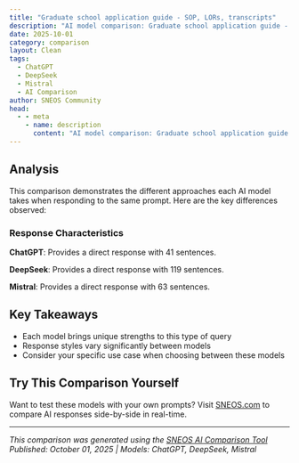 ```yaml
---
title: "Graduate school application guide - SOP, LORs, transcripts"
description: "AI model comparison: Graduate school application guide - SOP, LORs, transcripts..."
date: 2025-10-01
category: comparison
layout: Clean
tags:
  - ChatGPT
  - DeepSeek
  - Mistral
  - AI Comparison
author: SNEOS Community
head:
  - - meta
    - name: description
      content: "AI model comparison: Graduate school application guide - SOP, LORs, transcripts..."
---
```


<ChatComparison
  title="Graduate school application guide - SOP, LORs, transcripts"
  prompt="Graduate school application guide - SOP, LORs, transcripts"
  :responses='{
    "ChatGPT": "Certainly! Here\u2019s a comprehensive guide to help you with your graduate school application, focusing on the Statement of Purpose (SOP), Letters of Recommendation (LORs), and Transcripts:\n\n---\n\n### 1. Statement of Purpose (SOP)\n\n**Purpose:**  \nThe SOP is your personal essay that explains why you want to pursue graduate studies in your chosen field, your academic and professional background, your research interests, career goals, and why you are interested in that particular program.\n\n**Tips for Writing a Strong SOP:**  \n- **Introduction:** Start with a compelling opening that grabs attention and clearly states your motivation.  \n- **Academic Background:** Briefly discuss your relevant academic experiences and how they have prepared you for graduate study.  \n- **Research/Professional Experience:** Highlight any research projects, internships, or work experiences related to your field.  \n- **Career Goals:** Explain your short-term and long-term goals and how the graduate program fits into these goals.  \n- **Why This Program:** Specify why this particular university and program are a good fit (mention faculty, resources, labs, courses).  \n- **Conclusion:** Summarize your readiness and enthusiasm; express your hope to contribute to and benefit from the program.  \n- **Length:** Typically 1 to 2 pages, unless otherwise specified.  \n- **Style:** Clear, concise, formal yet personal. Avoid clich\u00E9s and generic statements.\n\n**Common Mistakes to Avoid:**  \n- Being too vague or generic.  \n- Focusing too much on personal anecdotes unrelated to academics or career.  \n- Poor grammar or spelling errors.  \n- Not tailoring the SOP to the specific program.\n\n---\n\n### 2. Letters of Recommendation (LORs)\n\n**Purpose:**  \nLORs provide an external assessment of your capabilities, character, and suitability for graduate study. They add credibility and perspective beyond your application materials.\n\n**Choosing Recommenders:**  \n- Choose professors, supervisors, or professionals who know you well academically or professionally.  \n- Ideally, they should be in or related to your field of study and able to comment on your strengths and potential for graduate research.  \n- Avoid using family or non-academic acquaintances.\n\n**How to Help Your Recommenders:**  \n- Ask at least 4-6 weeks in advance.  \n- Provide them with your CV, SOP draft, transcripts, details about the graduate program, and deadlines.  \n- Remind them gently as deadlines approach.\n\n**What Makes a Strong LOR:**  \n- Specific examples of your academic or professional abilities.  \n- Comparison with peers or other students.  \n- Comments on research potential, work ethic, problem-solving skills, and character.  \n- Addressing your fit for graduate study and the program.\n\n---\n\n### 3. Transcripts\n\n**Purpose:**  \nTranscripts provide your official academic record, showing your coursework, grades, and sometimes class rank or GPA.\n\n**Tips Regarding Transcripts:**  \n- Order official transcripts early from all post-secondary institutions attended.  \n- Ensure transcripts are sealed and sent directly by the institution if required.  \n- Some programs may require transcripts to be sent electronically through a secure service.  \n- Check if your transcripts need to be translated if they are not in English (use certified translations).  \n- Verify that your transcripts cover all necessary coursework (especially if you have transferred schools or have international education).\n\n---\n\n### Additional Tips:  \n- **Deadlines:** Keep track of deadlines for each application component.  \n- **Application Fee Waivers:** Check if you qualify for fee waivers if cost is a barrier.  \n- **Proofread:** Have mentors or peers review your SOP and application materials for feedback.  \n- **Prepare for Interviews:** Some programs may request interviews after your application submission.\n\n---\n\nIf you need help with drafting or reviewing your SOP, tips on approaching recommenders, or anything else, feel free to ask!",
    "DeepSeek": "Of course! This is a comprehensive guide to the core components of a graduate school application: the Statement of Purpose (SOP), Letters of Recommendation (LORs), and Transcripts.\n\nThink of your application as a single, cohesive argument for why you should be admitted. Each component supports this argument from a different angle.\n\n*   **SOP:** Your voice and narrative. *Why you are a perfect fit.*\n*   **LORs:** Validation from mentors. *Confirmation of your abilities and potential.*\n*   **Transcripts:** Evidence of your foundational knowledge and work ethic. *Proof of your academic readiness.*\n\n---\n\n### 1. The Statement of Purpose (SOP) - Your Story\n\nThe SOP is the most personal part of your application. It\u0027s your chance to speak directly to the admissions committee and connect the dots of your academic and professional journey.\n\n#### **What is the Committee Looking For?**\n*   **Clarity of Purpose:** Do you have a clear, well-defined research interest?\n*   **Fit:** Does your research interest align with the department\u0027s strengths and specific professors?\n*   **Preparation:** Do you have the academic background and skills to succeed?\n*   **Motivation \u0026 Passion:** Why are you passionate about this field?\n*   **Writing Ability:** Can you communicate complex ideas clearly and concisely?\n\n#### **Structure (The Classic Formula)**\n\n**Paragraph 1: The Hook**\n*   Start with a compelling opening that states your specific research interests. Avoid clich\u00E9s like \u0022Since I was a child...\u0022\n*   **Example:** \u0022My fascination with computational linguistics began not in a classroom, but while developing a tool to analyze regional dialects in 19th-century literature. This project solidified my goal to research NLP models for low-resource languages, a pursuit I hope to continue in Professor X\u0027s lab at [University Name].\u0022\n\n**Paragraph 2: Your Academic Background \u0026 Foundational Knowledge**\n*   Connect your undergraduate (and/or Master\u0027s) coursework and projects to your stated interests.\n*   Mention 1-2 key relevant courses or projects. What did you learn? What skills did you acquire?\n\n**Paragraph 3: Deep Dive into Research/Professional Experience**\n*   This is the core. Discuss your most significant research or relevant work experience.\n*   Use the **STAR method**:\n    *   **S**ituation: Briefly describe the project.\n    *   **T**ask: What was your role?\n    *   **A**ction: What did you *actually do*? (e.g., \u0022I designed and implemented a novel algorithm...\u0022, \u0022I conducted a literature review on...\u0022, \u0022I analyzed data using SPSS...\u0022)\n    *   **R**esult: What was the outcome? What did you learn? (e.g., \u0022This resulted in a conference presentation/my undergraduate thesis/a 15% improvement in accuracy.\u0022)\n\n**Paragraph 4: Why This Program? (The \u0022Fit\u0022 Paragraph)**\n*   **This is critical.** Be incredibly specific.\n*   Name **2-3 professors** and explain why their research interests you. Mention a specific paper or project of theirs.\n*   Mention specific resources: labs, research centers, unique course offerings, or interdisciplinary opportunities.\n*   This proves you\u0027ve done your homework and aren\u0027t sending a generic application.\n\n**Paragraph 5: Future Goals \u0026 Conclusion**\n*   Briefly state your career goals (academia, industry, specific field).\n*   Explain how this specific graduate program is the essential next step to achieving those goals.\n*   End with a confident, forward-looking concluding sentence.\n\n#### **Pro-Tips:**\n*   **Tailor Every SOP:** Never send a generic statement. Adjust the \u0022Why Us?\u0022 section for every single program.\n*   **Show, Don\u0027t Tell:** Instead of \u0022I am a passionate and hardworking researcher,\u0022 describe the *action* that proves it.\n*   **Get Feedback:** Have professors, mentors, and the university writing center review it.\n*   **Read it Aloud:** This helps catch awkward phrasing and errors.\n\n---\n\n### 2. Letters of Recommendation (LORs) - Your Advocates\n\nLORs provide a third-party validation of your abilities, potential, and character. Strong letters can make a good application great; weak ones can break it.\n\n#### **Who to Ask?**\n*   **Priority #1:** Research Advisors/Supervisors. They can speak to your research potential, problem-solving skills, and independence.\n*   **Priority #2:** Professors from major-related courses who know you well, especially if you did well and participated actively.\n*   **Priority #3:** Professional supervisors (if the program is professionally oriented and the work is relevant).\n*   **Avoid:** Family friends, politicians, or anyone who can\u0027t speak directly to your academic/research capabilities.\n\n#### **How to Ask (The Process)**\n1.  **Ask Early:** At least 2-3 months before the deadline.\n2.  **Ask Politely \u0026 In-Person (if possible):** \u0022Would you be comfortable writing me a *strong* letter of recommendation?\u0022 This gives them an easy \u0022no\u0022 if they can\u0027t.\n3.  **Provide a \u0022LOR Packet\u0022:** Make it as easy as possible for them.\n    *   **Your CV/Resume**\n    *   **Your Statement of Purpose** (Draft)\n    *   **Your Transcript** (Unofficial is fine)\n    *   **A list of programs with deadlines** (in a clear spreadsheet)\n    *   **A brief \u0022brag sheet\u0022 or summary of your work with them:** Remind them of the project you did, what your contributions were, and any positive feedback they gave you.\n    *   **Links to online application portals** and any instructions from the university.\n\n#### **What Makes a Strong LOR?**\nThe writer should provide specific anecdotes and examples, not just general praise.\n*   **Weak:** \u0022She was a good student in my class.\u0022\n*   **Strong:** \u0022She was one of the top 3 students in a class of 50. Her final paper on [Topic] demonstrated an exceptional ability to synthesize complex theoretical frameworks, and she was the only student to identify the connection between X and Y.\u0022\n\n---\n\n### 3. Transcripts - Your Record\n\nTranscripts are the official record of your academic performance. They demonstrate your ability to handle rigorous coursework.\n\n#### **Key Steps:**\n1.  **Order Early:** Request official transcripts from every post-secondary institution you attended well in advance (at least 1 month before deadlines). Processing can be slow.\n2.  **Understand the Requirements:**\n    *   **Official vs. Unofficial:** Most applications require you to *upload* an unofficial transcript initially. You only send official, sealed copies *after* you are admitted and accept an offer.\n    *   **International Transcripts:** You may need to provide a **transcript evaluation** (e.g., WES, ECE) or certified English translations.\n3.  **Dealing with a Low GPA:**\n    *   **Address it in your SOP,** but don\u0027t make excuses. Frame it positively.\n    *   **Example:** \u0022My GPA during my sophomore year was lower than I would have liked as I adjusted to university life. However, I am proud that my grades showed a strong upward trend, and I earned a 3.8 in my final two years, demonstrating my growth and readiness for graduate-level work.\u0022\n    *   Use your SOP and LORs to highlight other strengths, like extensive research experience or high GRE scores (if applicable).\n\n---\n\n### The Final Checklist: Bringing It All Together\n\n*   **[ ] Cohesive Narrative:** Does your SOP mention the research project your main LOR writer supervised? Do your LORs reinforce the skills and passions you describe in your SOP?\n*   **[ ] Specificity:** Is your SOP tailored to each program with professor names and specific resources?\n*   **[ ] Proofreading:** Have you and at least two other people checked all documents for typos and grammatical errors?\n*   **[ ] LOR Follow-up:** Have you sent polite reminders to your recommenders a week before deadlines?\n*   **[ ] Transcripts Ordered:** Have you requested all necessary transcripts?\n*   **[ ] Submitted Early:** Have you submitted your application at least 24-48 hours before the official deadline to avoid last-minute technical issues?\n\nGood luck! This is a marathon, not a sprint. Being organized, starting early, and paying attention to these details will put you in a strong position.",
    "Mistral": "Applying to graduate school can be a complex process, but with careful planning and attention to detail, you can create a strong application. Here\u2019s a comprehensive guide to help you with the key components: the Statement of Purpose (SOP), Letters of Recommendation (LORs), and transcripts.\n\n### Statement of Purpose (SOP)\n\nThe SOP is a critical part of your application. It allows the admissions committee to understand your academic and professional goals, your motivation for pursuing the program, and your qualifications. Here are some tips for crafting a compelling SOP:\n\n1. **Introduction**:\n   - Start with a strong opening that captures the reader\u0027s attention.\n   - Briefly introduce yourself and your academic background.\n\n2. **Academic Background**:\n   - Discuss your undergraduate studies, relevant coursework, and any research or projects you\u2019ve undertaken.\n   - Highlight any academic achievements or awards.\n\n3. **Professional Experience**:\n   - Detail any relevant work experience, internships, or volunteer work.\n   - Explain how these experiences have prepared you for graduate studies.\n\n4. **Motivation and Goals**:\n   - Clearly state why you are interested in the specific program and university.\n   - Describe your short-term and long-term career goals and how the program will help you achieve them.\n\n5. **Research Interests**:\n   - If applicable, discuss your research interests and any specific faculty members or projects you are interested in.\n   - Show that you have done your research and are genuinely interested in the program.\n\n6. **Conclusion**:\n   - Summarize your qualifications and reiterate your enthusiasm for the program.\n   - End with a strong closing statement that leaves a positive impression.\n\n7. **Proofreading**:\n   - Ensure your SOP is free of grammatical errors and typos.\n   - Have someone else review it for clarity and coherence.\n\n### Letters of Recommendation (LORs)\n\nLORs provide the admissions committee with an external perspective on your abilities and potential. Here are some tips for securing strong LORs:\n\n1. **Choose the Right Recommenders**:\n   - Select professors, supervisors, or mentors who know you well and can speak to your academic and professional strengths.\n   - Avoid asking family members or friends unless they have a professional relationship with you.\n\n2. **Provide Clear Instructions**:\n   - Give your recommenders a copy of your resume, transcripts, and a draft of your SOP.\n   - Inform them about the program you are applying to and any specific qualities or experiences you want them to highlight.\n\n3. **Give Ample Time**:\n   - Request LORs well in advance of the application deadline.\n   - Follow up politely to ensure they have submitted the letters on time.\n\n4. **Waive Your Right to View**:\n   - Waiving your right to view the LORs can make them more credible to the admissions committee.\n\n### Transcripts\n\nYour transcripts provide a detailed record of your academic performance. Here are some tips for handling transcripts:\n\n1. **Request Official Transcripts**:\n   - Contact your undergraduate institution to request official transcripts.\n   - Ensure they are sent directly to the graduate school you are applying to.\n\n2. **Check for Accuracy**:\n   - Review your transcripts to ensure they are accurate and complete.\n   - If there are any discrepancies, contact your institution to have them corrected.\n\n3. **Include All Relevant Coursework**:\n   - If you have taken courses at multiple institutions, make sure to include transcripts from all of them.\n\n4. **Explain Any Issues**:\n   - If there are any gaps or issues in your transcripts (e.g., low grades, incomplete courses), address them in your SOP or a separate addendum.\n\n### Additional Tips\n\n1. **Tailor Your Application**:\n   - Customize your SOP and other application materials for each program you apply to.\n   - Show that you understand the unique aspects of each program and how they align with your goals.\n\n2. **Meet Deadlines**:\n   - Keep track of application deadlines and ensure all materials are submitted on time.\n   - Late applications can significantly reduce your chances of admission.\n\n3. **Follow Instructions**:\n   - Carefully read and follow all application instructions provided by the graduate school.\n   - Pay attention to formatting requirements, word limits, and any specific questions you need to address.\n\n4. **Stay Organized**:\n   - Use a spreadsheet or other organizational tool to keep track of application requirements, deadlines, and the status of your materials.\n\nBy following these guidelines, you can create a strong and compelling graduate school application that showcases your qualifications and potential. Good luck!"
  }'
  published-date="11:44"
/>

## Analysis

This comparison demonstrates the different approaches each AI model takes when responding to the same prompt. Here are the key differences observed:

### Response Characteristics

**ChatGPT**: Provides a direct response with 41 sentences. 

**DeepSeek**: Provides a direct response with 119 sentences. 

**Mistral**: Provides a direct response with 63 sentences. 

## Key Takeaways

- Each model brings unique strengths to this type of query
- Response styles vary significantly between models
- Consider your specific use case when choosing between these models

## Try This Comparison Yourself

Want to test these models with your own prompts? Visit [SNEOS.com](https://sneos.com) to compare AI responses side-by-side in real-time.

---

*This comparison was generated using the [SNEOS AI Comparison Tool](https://sneos.com)*
*Published: October 01, 2025 | Models: ChatGPT, DeepSeek, Mistral*
